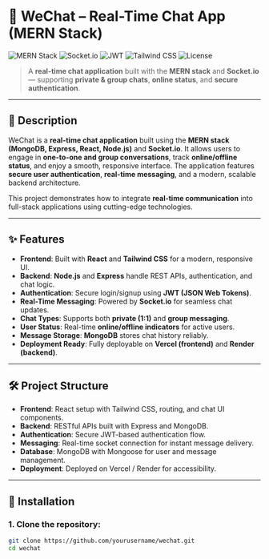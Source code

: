 # 💬 WeChat – Real-Time Chat App (MERN Stack)

![MERN Stack](https://img.shields.io/badge/MERN-Stack-121011?style=for-the-badge&logo=mongodb&logoColor=green)
![Socket.io](https://img.shields.io/badge/Socket.io-010101?style=for-the-badge&logo=socket.io&logoColor=white)
![JWT](https://img.shields.io/badge/JWT-000000?style=for-the-badge&logo=jsonwebtokens&logoColor=orange)
![Tailwind CSS](https://img.shields.io/badge/Tailwind_CSS-38B2AC?style=for-the-badge&logo=tailwind-css&logoColor=white)
![License](https://img.shields.io/badge/License-MIT-blue?style=for-the-badge)

> A **real-time chat application** built with the **MERN stack** and **Socket.io** — supporting **private & group chats**, **online status**, and **secure authentication**.

---

## 📖 Description  
WeChat is a **real-time chat application** built using the **MERN stack (MongoDB, Express, React, Node.js)** and **Socket.io**. It allows users to engage in **one-to-one and group conversations**, track **online/offline status**, and enjoy a smooth, responsive interface. The application features **secure user authentication**, **real-time messaging**, and a modern, scalable backend architecture.  

This project demonstrates how to integrate **real-time communication** into full-stack applications using cutting-edge technologies.

---

## ✨ Features  

- **Frontend**: Built with **React** and **Tailwind CSS** for a modern, responsive UI.  
- **Backend**: **Node.js** and **Express** handle REST APIs, authentication, and chat logic.  
- **Authentication**: Secure login/signup using **JWT (JSON Web Tokens)**.  
- **Real-Time Messaging**: Powered by **Socket.io** for seamless chat updates.  
- **Chat Types**: Supports both **private (1:1)** and **group messaging**.  
- **User Status**: Real-time **online/offline indicators** for active users.  
- **Message Storage**: **MongoDB** stores chat history reliably.  
- **Deployment Ready**: Fully deployable on **Vercel (frontend)** and **Render (backend)**.

---

## 🛠️ Project Structure  

- **Frontend**: React setup with Tailwind CSS, routing, and chat UI components.  
- **Backend**: RESTful APIs built with Express and MongoDB.  
- **Authentication**: Secure JWT-based authentication flow.  
- **Messaging**: Real-time socket connection for instant message delivery.  
- **Database**: MongoDB with Mongoose for user and message management.  
- **Deployment**: Deployed on Vercel / Render for accessibility.

---

## 🚀 Installation  

### 1. Clone the repository:
```bash
git clone https://github.com/yourusername/wechat.git
cd wechat
